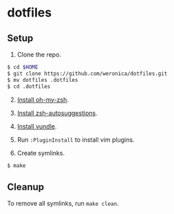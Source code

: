 # dotfiles

## Setup

1. Clone the repo.

  ```sh
  $ cd $HOME
  $ git clone https://github.com/weronica/dotfiles.git
  $ mv dotfiles .dotfiles
  $ cd .dotfiles
  ```

2. [Install oh-my-zsh](https://github.com/robbyrussell/oh-my-zsh).

3. [Install zsh-autosuggestions](https://github.com/zsh-users/zsh-autosuggestions).

4. [Install vundle](https://github.com/VundleVim/Vundle.vim).

5. Run `:PluginInstall` to install vim plugins.

6. Create symlinks.

  ```sh
  $ make
  ```

## Cleanup

To remove all symlinks, run `make clean`.
